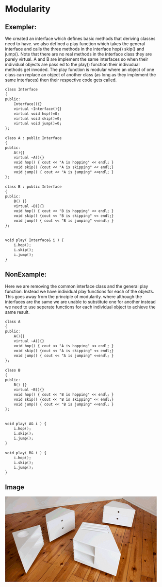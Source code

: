 # Modularity

## Exempler:
We created an interface which defines basic methods that deriving classes need
to have. we also defined a play function which takes the general interface and
calls the three methods in the interface hop() skip() and jump(). Note that
there are no real methods in the interface class they are purely
virtual. A and B are implement the same interfaces so when their individual
objects are pass ed to the play() function their indivudual methods get
invoded. The play function is modular where an object of one class can replace
an object of another class (as long as they implement the same interfaces)
then their respective code gets called.
```
class Interface
{
public:
    Interface(){}
    virtual ~Interface(){}
    virtual void hop()=0;
    virtual void skip()=0;
    virtual void jump()=0;
};

class A : public Interface
{
public:
    A(){}
    virtual ~A(){}
    void hop() { cout << "A is hopping" << endl; }
    void skip() {cout << "A is skipping" << endl;}
    void jump() { cout << "A is jumping" <<endl; }
};

class B : public Interface
{
public:
    B() {}
    virtual ~B(){}
    void hop() { cout << "B is hopping" << endl; }
    void skip() {cout << "B is skipping" << endl;}
    void jump() { cout << "B is jumping" <<endl; }
};


void play( Interface& i ) {
    i.hop();
    i.skip();
    i.jump();
}
```


## NonExample:

Here we are removing the common interface class and the general play
function. Instead we have individual play functions for each of the
objects. This goes away from the principle of modularity. where although the
interfaces are the same we are unable to substitute one for another instead we
need to use seperate functions for each individual object to achieve the same result.

```
class A
{
public:
    A(){}
    virtual ~A(){}
    void hop() { cout << "A is hopping" << endl; }
    void skip() {cout << "A is skipping" << endl;}
    void jump() { cout << "A is jumping" <<endl; }
};

class B
{
public:
    B() {}
    virtual ~B(){}
    void hop() { cout << "B is hopping" << endl; }
    void skip() {cout << "B is skipping" << endl;}
    void jump() { cout << "B is jumping" <<endl; }
};


void play( A& i ) {
    i.hop();
    i.skip();
    i.jump();
}

void play( B& i ) {
    i.hop();
    i.skip();
    i.jump();
}

```

## Image

![](https://github.com/UW-COSC-4010-5010-CYBER-FA-2017/foundational-concepts-in-cybersecurity-nix/raw/master/5/Image/giphy.gif)
